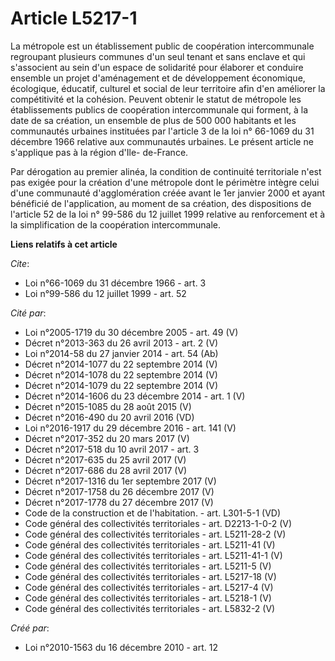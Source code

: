 # Article L5217-1

La métropole est un établissement public de coopération intercommunale regroupant plusieurs communes d'un seul tenant et sans
enclave et qui s'associent au sein d'un espace de solidarité pour élaborer et conduire ensemble un projet d'aménagement et de
développement économique, écologique, éducatif, culturel et social de leur territoire afin d'en améliorer la compétitivité et
la cohésion. Peuvent obtenir le statut de métropole les établissements publics de coopération intercommunale qui forment, à
la date de sa création, un ensemble de plus de 500 000 habitants et les communautés urbaines instituées par l'article 3 de la
loi n° 66-1069 du 31 décembre 1966 relative aux communautés urbaines. Le présent article ne s'applique pas à la région d'Ile-
de-France.

Par dérogation au premier alinéa, la condition de continuité territoriale n'est pas exigée pour la création d'une métropole
dont le périmètre intègre celui d'une communauté d'agglomération créée avant le 1er janvier 2000 et ayant bénéficié de
l'application, au moment de sa création, des dispositions de l'article 52 de la loi n° 99-586 du 12 juillet 1999 relative au
renforcement et à la simplification de la coopération intercommunale.

**Liens relatifs à cet article**

_Cite_:

  - Loi n°66-1069 du 31 décembre 1966 - art. 3
  - Loi n°99-586 du 12 juillet 1999 - art. 52

_Cité par_:

  - Loi n°2005-1719 du 30 décembre 2005 - art. 49 (V)
  - Décret n°2013-363 du 26 avril 2013 - art. 2 (V)
  - Loi n°2014-58 du 27 janvier 2014 - art. 54 (Ab)
  - Décret n°2014-1077 du 22 septembre 2014 (V)
  - Décret n°2014-1078 du 22 septembre 2014 (V)
  - Décret n°2014-1079 du 22 septembre 2014 (V)
  - Décret n°2014-1606 du 23 décembre 2014 - art. 1 (V)
  - Décret n°2015-1085 du 28 août 2015 (V)
  - Décret n°2016-490 du 20 avril 2016 (VD)
  - Loi n°2016-1917 du 29 décembre 2016 - art. 141 (V)
  - Décret n°2017-352 du 20 mars 2017 (V)
  - Décret n°2017-518 du 10 avril 2017 - art. 3
  - Décret n°2017-635 du 25 avril 2017 (V)
  - Décret n°2017-686 du 28 avril 2017 (V)
  - Décret n°2017-1316 du 1er septembre 2017 (V)
  - Décret n°2017-1758 du 26 décembre 2017 (V)
  - Décret n°2017-1778 du 27 décembre 2017 (V)
  - Code de la construction et de l'habitation. - art. L301-5-1 (VD)
  - Code général des collectivités territoriales - art. D2213-1-0-2 (V)
  - Code général des collectivités territoriales - art. L5211-28-2 (V)
  - Code général des collectivités territoriales - art. L5211-41 (V)
  - Code général des collectivités territoriales - art. L5211-41-1 (V)
  - Code général des collectivités territoriales - art. L5211-5 (V)
  - Code général des collectivités territoriales - art. L5217-18 (V)
  - Code général des collectivités territoriales - art. L5217-4 (V)
  - Code général des collectivités territoriales - art. L5218-1 (V)
  - Code général des collectivités territoriales - art. L5832-2 (V)

_Créé par_:

  - Loi n°2010-1563 du 16 décembre 2010 - art. 12
